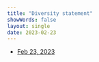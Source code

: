 ```yaml
---
title: "Diversity statement"
showWords: false
layout: single
date: 2023-02-23
---
```


-   [Feb 23, 2023](./2023-02-23/)
